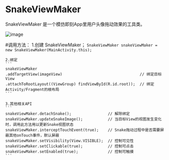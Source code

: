 # SnakeViewMaker

 SnakeViewMaker 是一个模仿即刻App里用户头像拖动效果的工具类。

![image](https://github.com/devilist/SnakeViewMaker/raw/master/images/snake_shootcut.gif)

#调用方法：
    1.创建 SnakeViewMaker；
    ```
    SnakeViewMaker snakeViewMaker = new SnakeViewMaker(MainActivity.this);
    ```

    2.绑定
    ```
    snakeViewMaker
    .addTargetView(imageView)                                  // 绑定目标View
    .attachToRootLayout((ViewGroup) findViewById(R.id.root));  // 绑定Activity/Fragment的根布局
    ```

    3.其他相关API
    ```
    snakeViewMaker.detachSnake();                // 解除绑定
    snakeViewMaker.updateSnakeImage();           // 当目标View的视图发生变化时，调用此方法用以更新Snake视图状态
    snakeViewMaker.interceptTouchEvent(true);    // Snake拖动过程中是否需要屏蔽其他onTouch事件，默认屏蔽
    snakeViewMaker.setVisibility(View.VISIBLE);  // 控制可见性
    snakeViewMaker.setClickable(true);           // 控制可点击
    snakeViewMaker.setEnabled(true);             // 控制可触摸
    ```